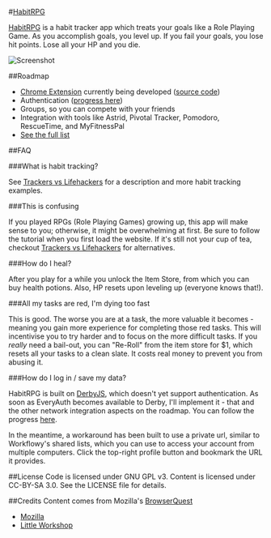 #[HabitRPG](http://habitrpg.com/)

[HabitRPG](http://habitrpg.com/) is a habit tracker app which treats your goals like a Role Playing Game. As you accomplish goals, you level up. If you fail your goals, you lose hit points. Lose all your HP and you die.

![Screenshot](https://img.skitch.com/20120905-1ywtqiqdner9x5qkw3yf72jjhp.jpg "Screenshot")

##Roadmap
* [Chrome Extension](https://chrome.google.com/webstore/detail/pidkmpibnnnhneohdgjclfdjpijggmjj) currently being developed ([source code](https://github.com/lefnire/habitrpg-chrome))
* Authentication ([progress here](https://github.com/lefnire/habitrpg/issues/3))
* Groups, so you can compete with your friends
* Integration with tools like Astrid, Pivotal Tracker, Pomodoro, RescueTime, and MyFitnessPal
* [See the full list](https://workflowy.com/shared/cd06313a-7c93-ae5f-ae55-e64cae0556e4/)

##FAQ

###What is habit tracking?

See [Trackers vs Lifehackers](http://blog.beeminder.com/trackhack/) for a description and more habit tracking examples.
  
###This is confusing

If you played RPGs (Role Playing Games) growing up, this app will make sense to you; otherwise, it might be overwhelming at first. Be sure to follow the tutorial when you first load the website. If it's still not your cup of tea, checkout [Trackers vs Lifehackers](http://blog.beeminder.com/trackhack/) for alternatives.

###How do I heal?

After you play for a while you unlock the Item Store, from which you can buy health potions. Also, HP resets upon leveling up (everyone knows that!).
  
###All my tasks are red, I'm dying too fast

This is good. The worse you are at a task, the more valuable it becomes - meaning you gain more experience for completing those red tasks. This will incentivise you to try harder and to focus on the more difficult tasks. If you *really* need a bail-out, you can "Re-Roll" from the item store for $1, which resets all your tasks to a clean slate. It costs real money to prevent you from abusing it.
  
###How do I log in / save my data?

HabitRPG is built on [DerbyJS](http://derbyjs.com/), which doesn't yet support authentication. As soon as EveryAuth becomes available to Derby, I'll implement it - that and the other network integration aspects on the roadmap. You can follow the progress [here](https://github.com/lefnire/habitrpg/issues/3).

In the meantime, a workaround has been built to use a private url, similar to Workflowy's shared lists, which you can use to access your account from multiple computers. Click the top-right profile button and bookmark the URL it provides.

##License
Code is licensed under GNU GPL v3. Content is licensed under CC-BY-SA 3.0.
See the LICENSE file for details.


##Credits
Content comes from Mozilla's [BrowserQuest](http://browserquest.mozilla.org/) 

* [Mozilla](http://mozilla.org)
* [Little Workshop](http://www.littleworkshop.fr)